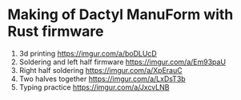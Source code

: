 # Making of Dactyl ManuForm with Rust firmware
1) 3d printing https://imgur.com/a/boDLUcD
2) Soldering and left half firmware https://imgur.com/a/Em93paU
3) Right half soldering https://imgur.com/a/XpErauC
4) Two halves together https://imgur.com/a/LxDsT3b
5) Typing practice https://imgur.com/a/JxcvLNB
